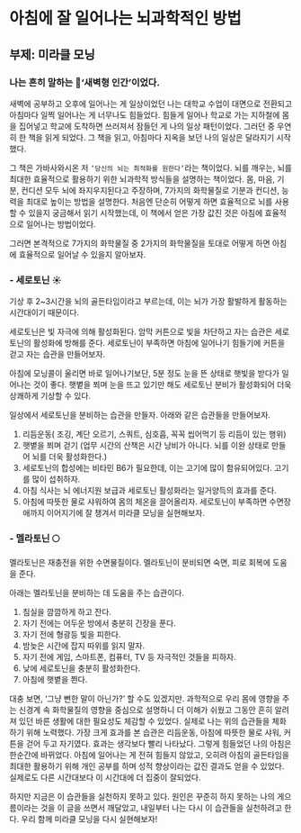 # 아침에 잘 일어나는 뇌과학적인 방법
## 부제: 미라클 모닝

### 나는 흔히 말하는 🌙‘새벽형 인간’이었다. 
새벽에 공부하고 오후에 일어나는 게 일상이었던 나는 대학교 수업이 대면으로 전환되고 아침마다 일찍 일어나는 게 너무나도 힘들었다. 힘들게 일어나 학교로 가는 지하철에 몸을 집어넣고 학교에 도착하면 쓰러져서 잠들던 게 나의 일상 패턴이었다. 그러던 중 우연히 한 책을 읽게 되었다. 그 책을 읽고, 아침마다 지옥을 보던 나의 일상은 달라지기 시작했다. 

그 책은 가바사와시온 저 `‘당신의 뇌는 최적화를 원한다’`라는 책이었다. 뇌를 깨우는, 뇌를 최대한 효율적으로 활용하기 위한 뇌과학적 방식들을 설명하는 책이었다. 몸, 마음, 기분, 컨디션 모두 뇌에 좌지우지된다고 주장하며, 7가지의 화학물질로 기분과 컨디션, 능력을 최대로 높이는 방법을 설명한다. 처음엔 단순히 어떻게 하면 효율적으로 뇌를 사용할 수 있을지 궁금해서 읽기 시작했는데, 이 책에서 얻은 가장 값진 것은 아침에 효율적으로 일어나는 방법이었다.

그러면 본격적으로 7가지의 화학물질 중 2가지의 화학물질을 토대로 어떻게 하면 아침에 효율적으로 일어날 수 있을지 알아보자.

### - 세로토닌 ☀️
기상 후 2~3시간을 뇌의 골든타임이라고 부르는데, 이는 뇌가 가장 활발하게 활동하는 시간대이기 때문이다. 

세로토닌은 빛 자극에 의해 활성화된다. 암막 커튼으로 빛을 차단하고 자는 습관은 세로토닌의 활성화에 방해를 준다. 세로토닌이 부족하면 아침에 일어나기 힘들기에 커튼을 걷고 자는 습관을 만들어보자.

아침에 모닝콜이 울리면 바로 일어나기보단, 5분 정도 눈을 뜬 상태로 햇빛을 받다가 일어나는 것이 좋다. 햇볕을 쬐며 눈을 뜨고 있기만 해도 세로토닌 분비가 활성화되어 더욱 상쾌하게 기상할 수 있다.

일상에서 세로토닌을 분비하는 습관을 만들자. 아래와 같은 습관들을 만들어보자.
1.	리듬운동( 조깅, 계단 오르기, 스쿼트, 심호흡, 꼭꼭 씹어먹기 등 리듬이 있는 행위)
2.	햇볕을 쬐며 걷기 (업무 시간의 산책은 시간 낭비가 아니다. 뇌를 이완 상태로 만들어 뇌를 더욱 활성화한다.)
3.	세로토닌의 합성에는 비타민 B6가 필요한데, 이는 고기에 많이 함유되어있다. 고기를 많이 섭취하자.
4.	아침 식사는 뇌 에너지원 보급과 세로토닌 활성화라는 일거양득의 효과를 준다.
5.	아침에 따뜻한 물로 샤워하여 몸의 체온을 끌어올리자.
세로토닌이 부족하면 수면장애까지 이어지기에 잘 챙겨서 미라클 모닝을 실현해보자.

### - 멜라토닌 🌕
멜라토닌은 재충전을 위한 수면물질이다. 멜라토닌이 분비되면 숙면, 피로 회복에 도움을 준다.

아래는 멜라토닌을 분비하는 데 도움을 주는 습관이다.
1.	침실을 깜깜하게 하고 잔다.
2.	자기 전에는 어두운 방에서 충분히 긴장을 푼다.
3.	자기 전에 형광등 빛을 피한다.
4.	밤늦은 시간에 잡지 따위를 읽지 말자.
5.	자기 전에 게임, 스마트폰, 컴퓨터, TV 등 자극적인 것들을 피하자.
6.	낮에 세로토닌을 충분히 활성화한다.
7.	아침에 햇볕을 쬔다.

대충 보면, ‘그냥 뻔한 말이 아닌가?’ 할 수도 있겠지만. 과학적으로 우리 몸에 영향을 주는 신경계 속 화학물질의 영향을 중심으로 설명하니 더 이해가 쉬웠고 그동안 흔히 알려져 있던 바른 생활에 대한 필요성도 체감할 수 있었다. 실제로 나는 위의 습관들을 체화하기 위해 노력했다. 가장 크게 효과를 본 습관은 리듬운동, 아침에 따뜻한 물로 샤워, 커튼을 걷어 두고 자기였다. 효과는 생각보다 빨리 나타났다. 그렇게 힘들었던 나의 아침은 한순간에 바뀌었다. 아침에 일어나는 게 전혀 힘들지 않았고, 오히려 아침의 골든타임을 최대한 활용하기 위해 개인 공부를 하며 성적 향상이라는 값진 결과도 얻을 수 있었다. 실제로도 다른 시간대보다 이 시간대에 더 집중이 잘되었다.

하지만 지금은 이 습관들을 실천하지 못하고 있다. 원인은 꾸준히 하지 못하는 나의 게으름이라는 것을 이 글을 쓰면서 깨달았고, 내일부터 나는 다시 이 습관들을 실천하려고 한다. 우리 함께 미라클 모닝을 다시 실현해보자!
